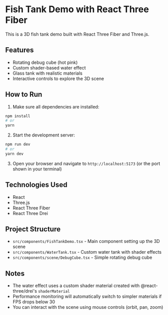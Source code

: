 
# Fish Tank Demo with React Three Fiber

This is a 3D fish tank demo built with React Three Fiber and Three.js.

## Features

- Rotating debug cube (hot pink)
- Custom shader-based water effect
- Glass tank with realistic materials
- Interactive controls to explore the 3D scene

## How to Run

1. Make sure all dependencies are installed:

```bash
npm install
# or
yarn
```

2. Start the development server:

```bash
npm run dev
# or
yarn dev
```

3. Open your browser and navigate to `http://localhost:5173` (or the port shown in your terminal)

## Technologies Used

- React
- Three.js
- React Three Fiber
- React Three Drei

## Project Structure

- `src/components/FishTankDemo.tsx` - Main component setting up the 3D scene
- `src/components/WaterTank.tsx` - Custom water tank with shader effects
- `src/components/scene/DebugCube.tsx` - Simple rotating debug cube

## Notes

- The water effect uses a custom shader material created with @react-three/drei's `shaderMaterial`
- Performance monitoring will automatically switch to simpler materials if FPS drops below 30
- You can interact with the scene using mouse controls (orbit, pan, zoom)
